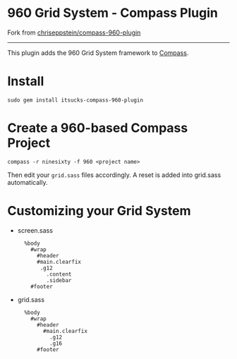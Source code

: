 960 Grid System - Compass Plugin
================================

Fork from [chriseppstein/compass-960-plugin][]

---------

This plugin adds the 960 Grid System framework to [Compass](http://compass-style.org/).

Install
=======

    sudo gem install itsucks-compass-960-plugin

Create a 960-based Compass Project
==================================

    compass -r ninesixty -f 960 <project name>

Then edit your `grid.sass` files accordingly. A reset is added into grid.sass automatically.

Customizing your Grid System
============================
* screen.sass

        %body
          #wrap
            #header
            #main.clearfix
             .g12
               .content
               .sidebar
          #footer

* grid.sass

        %body
	      #wrap
	        #header
	          #main.clearfix
                .g12
                .g16
            #footer

[chriseppstein/compass-960-plugin]: http://github.com/chriseppstein/compass-960-plugin
